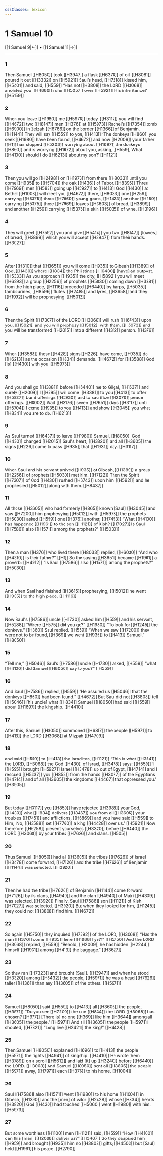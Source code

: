 ```yaml
---
cssClasses: lexicon
---
```


# 1 Samuel 10

[[1 Samuel 9|←]] • [[1 Samuel 11|→]]

---

### 1
Then Samuel [[H8050]] took [[H3947]] a flask [[H6378]] of oil, [[H8081]] poured it out [[H3332]] on [[H5921]] Saul’s head, [[H7218]] kissed him, [[H5401]] and said, [[H559]] “Has not [[H3808]] the LORD [[H3068]] anointed you [[H4886]] ruler [[H5057]] over [[H5921]] His inheritance? [[H5159]]

### 2
When you leave [[H1980]] me [[H5978]] today, [[H3117]] you will find [[H4672]] two [[H8147]] men [[H376]] at [[H5973]] Rachel’s [[H7354]] tomb [[H6900]] in Zelzah [[H6766]] on the border [[H1366]] of Benjamin. [[H1144]] They will say [[H559]] to you, [[H413]] ‘The donkeys [[H860]] you seek [[H1980]] have been found, [[H4672]] and now [[H2009]] your father [[H1]] has stopped [[H5203]] worrying about [[H1697]] the donkeys [[H860]] and is worrying [[H1672]] about you,  asking, [[H559]] What [[H4100]] should I do [[H6213]] about my son?’ [[H1121]]

### 3
Then you will go [[H2498]] on [[H1973]] from there [[H8033]] until you come [[H935]] to [[H5704]] the oak [[H436]] of Tabor. [[H8396]] Three [[H7969]] men [[H582]] going up [[H5927]] to [[H413]] God [[H430]] at Bethel [[H1008]] will meet you [[H4672]] there, [[H8033]] one [[H259]] carrying [[H5375]] three [[H7969]] young goats, [[H1423]] another [[H259]] carrying [[H5375]] three [[H7969]] loaves [[H3603]] of bread, [[H3899]] and another [[H259]] carrying [[H5375]] a skin [[H5035]] of wine. [[H3196]]

### 4
They will greet [[H7592]] you  and give [[H5414]] you  two [[H8147]] [loaves] of bread, [[H3899]] which you will accept [[H3947]] from their hands. [[H3027]]

### 5
After [[H310]] that [[H3651]] you will come [[H935]] to Gibeah [[H1389]] of God, [[H430]] where [[H834]] the Philistines [[H6430]] [have] an outpost. [[H5333]] As you approach [[H935]] the city, [[H5892]] you will meet [[H6293]] a group [[H2256]] of prophets [[H5030]] coming down [[H3381]] from the high place, [[H1116]] preceded [[H6440]] by harps, [[H5035]] tambourines, [[H8596]] flutes, [[H2485]] and lyres, [[H3658]] and they [[H1992]] will be prophesying. [[H5012]]

### 6
Then the Spirit [[H7307]] of the LORD [[H3068]] will rush [[H6743]] upon you, [[H5921]] and you will prophesy [[H5012]] with them; [[H5973]] and you will be transformed [[H2015]] into a different [[H312]] person. [[H376]]

### 7
When [[H3588]] these [[H428]] signs [[H226]] have come, [[H935]] do [[H6213]] as the occasion [[H834]] demands, [[H4672]] for [[H3588]] God [is] [[H430]] with you. [[H5973]]

### 8
And you shall go [[H3381]] before [[H6440]] me to Gilgal, [[H1537]] and surely [[H2009]] I [[H595]] will come [[H3381]] to you [[H413]] to offer [[H5927]] burnt offerings [[H5930]] and to sacrifice [[H2076]] peace offerings. [[H8002]] Wait [[H3176]] seven [[H7651]] days [[H3117]] until [[H5704]] I come [[H935]] to you [[H413]] and show [[H3045]] you  what [[H834]] you are to do. [[H6213]]

### 9
As Saul turned [[H6437]] to leave [[H1980]] Samuel, [[H8050]] God [[H430]] changed [[H2015]] Saul's heart, [[H3820]] and all [[H3605]] the signs [[H226]] came to pass [[H935]] that [[H1931]] day. [[H3117]]

### 10
When Saul and his servant arrived [[H935]] at Gibeah, [[H1389]] a group [[H2256]] of prophets [[H5030]] met him. [[H7122]] Then the Spirit [[H7307]] of God [[H430]] rushed [[H6743]] upon him, [[H5921]] and he prophesied [[H5012]] along with them. [[H8432]]

### 11
All those [[H3605]] who had formerly [[H865]] known [Saul] [[H3045]] and saw [[H7200]] him prophesying [[H5012]] with [[H5973]] the prophets [[H5030]] asked [[H559]] one [[H376]] another, [[H7453]] “What [[H4100]] has happened [[H1961]] to the son [[H1121]] of Kish? [[H7027]] Is Saul [[H7586]] also [[H1571]] among the prophets?” [[H5030]]

### 12
Then a man [[H376]] who lived there [[H8033]] replied, [[H6030]] “And who [[H4310]] is their father?” [[H1]] So the saying [[H3651]] became [[H1961]] a proverb: [[H4912]] “Is Saul [[H7586]] also [[H1571]] among the prophets?” [[H5030]]

### 13
And when Saul had finished [[H3615]] prophesying, [[H5012]] he went [[H935]] to the high place. [[H1116]]

### 14
Now Saul's [[H7586]] uncle [[H1730]] asked him [[H559]] and his servant, [[H5288]] “Where [[H575]] did you go?” [[H1980]] “To look for [[H1245]] the donkeys,” [[H860]] Saul replied. [[H559]] “When we saw [[H7200]] they were not to be found, [[H369]] we went [[H935]] to [[H413]] Samuel.” [[H8050]]

### 15
“Tell me,” [[H5046]] Saul’s [[H7586]] uncle [[H1730]] asked, [[H559]] “what [[H4100]] did Samuel [[H8050]] say to you?” [[H559]]

### 16
And Saul [[H7586]] replied, [[H559]] “He assured us [[H5046]] that the donkeys [[H860]] had been found.” [[H4672]] But Saul did not [[H3808]] tell [[H5046]] [his uncle]  what [[H834]] Samuel [[H8050]] had said [[H559]] about [[H1697]] the kingship. [[H4410]]

### 17
After this, Samuel [[H8050]] summoned [[H6817]] the people [[H5971]] to [[H413]] the LORD [[H3068]] at Mizpah [[H4709]]

### 18
and said [[H559]] to [[H413]] the Israelites, [[H1121]] “This is what [[H3541]] the LORD, [[H3068]] the God [[H430]] of Israel, [[H3478]] says: [[H559]] ‘I [[H595]] brought [[H5927]] Israel [[H3478]] up out of Egypt, [[H4714]] and I rescued [[H5337]] you [[H853]] from the hands [[H3027]] of the Egyptians [[H4714]] and of all [[H3605]] the kingdoms [[H4467]] that oppressed you.’ [[H3905]]

### 19
But today [[H3117]] you [[H859]] have rejected [[H3988]] your God, [[H430]] who [[H834]] delivers [[H3467]] you  from all [[H3605]] your troubles [[H7451]] and afflictions, [[H6869]] and you have said [[H559]] to Him,  ‘No, [[H3588]] set [[H7760]] a king [[H4428]] over us.’ [[H5921]] Now therefore [[H6258]] present yourselves [[H3320]] before [[H6440]] the LORD [[H3068]] by your tribes [[H7626]] and clans. [[H505]]

### 20
Thus Samuel [[H8050]] had all [[H3605]] the tribes [[H7626]] of Israel [[H3478]] come forward, [[H7126]] and the tribe [[H7626]] of Benjamin [[H1144]] was selected. [[H3920]]

### 21
Then he had the tribe [[H7626]] of Benjamin [[H1144]] come forward [[H7126]] by its clans, [[H4940]] and the clan [[H4940]] of Matri [[H4309]] was selected. [[H3920]] Finally, Saul [[H7586]] son [[H1121]] of Kish [[H7027]] was selected. [[H3920]] But when they looked for him, [[H1245]] they could not [[H3808]] find him. [[H4672]]

### 22
So again [[H5750]] they inquired [[H7592]] of the LORD, [[H3068]] “Has the man [[H376]] come [[H935]] here [[H1988]] yet?” [[H5750]] And the LORD [[H3068]] replied, [[H559]] “Behold, [[H2009]] he has hidden [[H2244]] himself [[H1931]] among [[H413]] the baggage.” [[H3627]]

### 23
So they ran [[H7323]] and brought [Saul], [[H3947]] and when he stood [[H3320]] among [[H8432]] the people, [[H5971]] he was a head [[H7926]] taller [[H1361]] than any [[H3605]] of the others. [[H5971]]

### 24
Samuel [[H8050]] said [[H559]] to [[H413]] all [[H3605]] the people, [[H5971]] “Do you see [[H7200]] the one [[H834]] the LORD [[H3068]] has chosen? [[H977]] [There is] no one [[H369]] like him [[H3644]] among all [[H3605]] the people.” [[H5971]] And all [[H3605]] the people [[H5971]] shouted, [[H7321]] “Long live [[H2421]] the king!” [[H4428]]

### 25
Then Samuel [[H8050]] explained [[H1696]] to [[H413]] the people [[H5971]] the rights [[H4941]] of kingship. [[H4410]] He wrote them [[H3789]] on a scroll [[H5612]] and laid [it] up [[H3240]] before [[H6440]] the LORD. [[H3068]] And Samuel [[H8050]] sent all [[H3605]] the people [[H5971]] away, [[H7971]] each [[H376]] to his home. [[H1004]]

### 26
Saul [[H7586]] also [[H1571]] went [[H1980]] to his home [[H1004]] in Gibeah, [[H1390]] and the [men] of valor [[H2428]] whose [[H834]] hearts [[H3820]] God [[H430]] had touched [[H5060]] went [[H1980]] with him. [[H5973]]

### 27
But some worthless [[H1100]] men [[H1121]] said, [[H559]] “How [[H4100]] can this [man] [[H2088]] deliver us?” [[H3467]] So they despised him [[H959]] and brought [[H935]] him  no [[H3808]] gifts; [[H4503]] but [Saul] held [[H1961]] his peace. [[H2790]]

